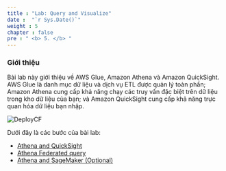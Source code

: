 ```yaml
---
title : "Lab: Query and Visualize"
date :  "`r Sys.Date()`" 
weight : 5 
chapter : false
pre : " <b> 5. </b> "
---
```


### Giới thiệu
Bài lab này giới thiệu về AWS Glue, Amazon Athena và Amazon QuickSight. AWS Glue là danh mục dữ liệu và dịch vụ ETL được quản lý toàn phần; Amazon Athena cung cấp khả năng chạy các truy vấn đặc biệt trên dữ liệu trong kho dữ liệu của bạn; và Amazon QuickSight cung cấp khả năng trực quan hóa dữ liệu bạn nhập.

![DeployCF](/images/5.fwd/1(1).png) 

Dưới đây là các bước của bài lab:
- [Athena and QuickSight](./5.1-AthenaandQuickSight/_index.md)
- [Athena Federated query](./5.2-AthenaFederatedquery/_index.md)
- [Athena and SageMaker (Optional)](./5.3-AthenaandSageMaker/_index.md)